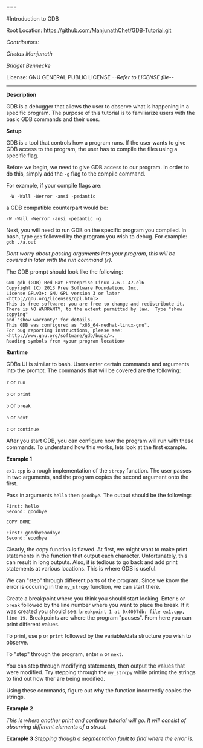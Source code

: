 ===

#Introduction to GDB

Root Location: https://github.com/ManjunathChet/GDB-Tutorial.git

*Contributors:*

*Chetas Manjunath*

*Bridget Bennecke*

License: GNU GENERAL PUBLIC LICENSE
*--Refer to LICENSE file--*

---

**Description**

GDB is a debugger that allows the user to observe what is happening in a specific 
program. The purpose of this tutorial is to familiarize users with the basic
GDB commands and their uses.

**Setup**

GDB is a tool that controls how a program runs. If the user wants to give GDB
access to the program, the user has to compile the files using a specific flag.

Before we begin, we need to give GDB access to our program. In order to do this,
simply add the `-g` flag to the compile command.

For example, if your compile flags are:

` -W -Wall -Werror -ansi -pedantic`
 
a GDB compatible counterpart would be:

`-W -Wall -Werror -ansi -pedantic -g`

Next, you will need to run GDB on the specific program you compiled. In bash,
type `gdb` followed by the program you wish to debug. 
For example: `gdb ./a.out`

_Dont worry about passing arguments into your program, this will be covered in 
later with the run command (`r`)._

The GDB prompt should look like the following:

```
GNU gdb (GDB) Red Hat Enterprise Linux 7.6.1-47.el6
Copyright (C) 2013 Free Software Foundation, Inc.
License GPLv3+: GNU GPL version 3 or later <http://gnu.org/licenses/gpl.html>
This is free software: you are free to change and redistribute it.
There is NO WARRANTY, to the extent permitted by law.  Type "show copying"
and "show warranty" for details.
This GDB was configured as "x86_64-redhat-linux-gnu".
For bug reporting instructions, please see:
<http://www.gnu.org/software/gdb/bugs/>.
Reading symbols from <your program location>
```

**Runtime**

GDBs UI is similar to bash. Users enter certain commands and arguments into the
prompt. The commands that will be covered are the following:

`r` or `run`

`p` or `print`

`b` or `break`

`n` or `next`

`c` or `continue`

After you start GDB, you can configure how the program will run with these
commands. To understand how this works, lets look at the first example.

**Example 1**

`ex1.cpp` is a rough implementation of the `strcpy` function. The user passes
in two arguments, and the program copies the second argument onto the first.

Pass in arguments `hello` then `goodbye`. The output should be the following:

```
First: hello
Second: goodbye

COPY DONE

First: goodbyeoodbye
Second: eoodbye
```

Clearly, the copy function is flawed. At first, we might want to make print
statements in the function that output each character. Unfortunately, this
can result in long outputs. Also, it is tedious to go back and add print 
statements at various locations. This is where GDB is useful.

We can "step" through different parts of the program. Since we know the
error is occuring in the `my_strcpy` function, we can start there.

Create a breakpoint where you think you should start looking. Enter `b` or
`break` followed by the line number where you want to place the break. If
it was created you should see:
`breakpoint 1 at 0x4007db: file ex1.cpp, line 19.`
Breakpoints are where the program "pauses". From here you can print different
values. 

To print, use `p` or `print` followed by the variable/data structure
you wish to observe. 

To "step" through the program, enter `n` or `next`. 

You can step through modifying statements, then output
the values that were modified. Try stepping through the `my_strcpy` while
printing the strings to find out how ther are being modified.

Using these commands, figure out why the function incorrectly copies the strings.

**Example 2**

_This is where another print and continue tutorial will go. It will consist of
observing different elements of a struct._

**Example 3**
_Stepping though a segmentation fault to find where the error is._


